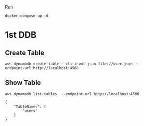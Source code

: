 Run
```
docker-compose up -d
```


# 1st DDB 
## Create Table
```
aws dynamodb create-table --cli-input-json file://user.json --endpoint-url http://localhost:4566
```

## Show Table
```
aws dynamodb list-tables  --endpoint-url http://localhost:4566
```

```
{
    "TableNames": [
        "users"
    ]
}
```
